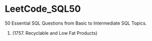 # LeetCode_SQL50
50 Essential SQL Questions from Basic to Intermediate SQL Topics.
1. (1757. Recyclable and Low Fat Products)
